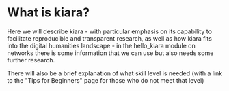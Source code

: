 # What is kiara?

Here we will describe kiara - with particular emphasis on its capability to facilitate reproducible and transparent research, as well as how kiara fits into the digital humanities landscape - in the hello\_kiara module on networks there is some information that we can use but also needs some further research.

There will also be a brief explanation of what skill level is needed (with a link to the "Tips for Beginners" page for those who do not meet that level)

